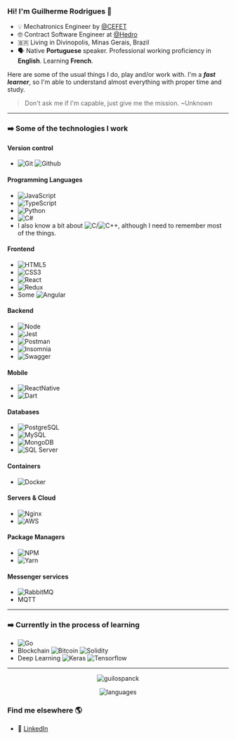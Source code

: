 ### Hi! I'm Guilherme Rodrigues 👋

- :bulb: Mechatronics Engineer by [@CEFET](https://www.divinopolis.cefetmg.br/)
- 🤓 Contract Software Engineer at [@Hedro](https://hedro.com.br) <br>
- :brazil: Living in Divinopolis, Minas Gerais, Brazil <br>
- 🗣️ Native <b>Portuguese</b> speaker. Professional working proficiency in <b>English</b>. Learning <b>French</b>.

Here are some of the usual things I do, play and/or work with. I'm a <b>*fast learner*</b>, so I'm able to understand almost everything with proper time and study.
> Don't ask me if I'm capable, just give me the mission.
> ~Unknown

---

### ➡️ Some of the technologies I work

#### Version control
- ![Git](https://img.shields.io/badge/Git-F05032?style=for-the-badge&logo=git&logoColor=white) ![Github](https://img.shields.io/badge/GitHub-100000?style=for-the-badge&logo=github&logoColor=white)

#### Programming Languages
- ![JavaScript](https://img.shields.io/badge/JavaScript-F7DF1E?style=for-the-badge&logo=javascript&logoColor=black)
- ![TypeScript](https://img.shields.io/badge/TypeScript-007ACC?style=for-the-badge&logo=typescript&logoColor=white)
- ![Python](https://img.shields.io/badge/Python-FFD43B?style=for-the-badge&logo=python&logoColor=darkgreen)
- ![C#](https://img.shields.io/badge/C%23-239120?style=for-the-badge&logo=c-sharp&logoColor=white)
- I also know a bit about ![C](https://img.shields.io/badge/C-00599C?style=for-the-badge&logo=c&logoColor=white)/![C++](https://img.shields.io/badge/C%2B%2B-00599C?style=for-the-badge&logo=c%2B%2B&logoColor=white), although I need to remember most of the things.

#### Frontend
- ![HTML5](https://img.shields.io/badge/HTML5-E34F26?style=for-the-badge&logo=html5&logoColor=white)
- ![CSS3](https://img.shields.io/badge/CSS3-1572B6?style=for-the-badge&logo=css3&logoColor=white)
- ![React](https://img.shields.io/badge/React-20232A?style=for-the-badge&logo=react&logoColor=61DAFB)
- ![Redux](https://img.shields.io/badge/Redux-593D88?style=for-the-badge&logo=redux&logoColor=white)
- Some ![Angular](https://img.shields.io/badge/Angular-DD0031?style=for-the-badge&logo=angular&logoColor=white)

#### Backend
- ![Node](https://img.shields.io/badge/Node.js-339933?style=for-the-badge&logo=nodedotjs&logoColor=white)
- ![Jest](https://img.shields.io/badge/Jest-C21325?style=for-the-badge&logo=jest&logoColor=white)
- ![Postman](https://img.shields.io/badge/Postman-FF6C37?style=for-the-badge&logo=Postman&logoColor=white)
- ![Insomnia](https://img.shields.io/badge/Insomnia-5849be?style=for-the-badge&logo=Insomnia&logoColor=white)
- ![Swagger](https://img.shields.io/badge/Swagger-85EA2D?style=for-the-badge&logo=Swagger&logoColor=white)

#### Mobile
- ![ReactNative](https://img.shields.io/badge/React_Native-20232A?style=for-the-badge&logo=react&logoColor=61DAFB)
- ![Dart](https://img.shields.io/badge/Flutter-02569B?style=for-the-badge&logo=flutter&logoColor=white)

#### Databases
- ![PostgreSQL](https://img.shields.io/badge/PostgreSQL-316192?style=for-the-badge&logo=postgresql&logoColor=white)
- ![MySQL](https://img.shields.io/badge/MySQL-00000F?style=for-the-badge&logo=mysql&logoColor=white)
- ![MongoDB](https://img.shields.io/badge/MongoDB-4EA94B?style=for-the-badge&logo=mongodb&logoColor=white)
- ![SQL Server](https://img.shields.io/badge/Microsoft%20SQL%20Sever-CC2927?style=for-the-badge&logo=microsoft%20sql%20server&logoColor=white)

#### Containers
- ![Docker](https://img.shields.io/badge/Docker-2CA5E0?style=for-the-badge&logo=docker&logoColor=white)

#### Servers & Cloud
- ![Nginx](https://img.shields.io/badge/Nginx-009639?style=for-the-badge&logo=nginx&logoColor=white)
- ![AWS](https://img.shields.io/badge/Amazon_AWS-232F3E?style=for-the-badge&logo=amazon-aws&logoColor=white)

#### Package Managers
- ![NPM](https://img.shields.io/badge/npm-CB3837?style=for-the-badge&logo=npm&logoColor=white)
- ![Yarn](https://img.shields.io/badge/Yarn-2C8EBB?style=for-the-badge&logo=yarn&logoColor=white)

#### Messenger services
- ![RabbitMQ](https://img.shields.io/badge/rabbitmq-%23FF6600.svg?&style=for-the-badge&logo=rabbitmq&logoColor=white)
- MQTT
 
---
### ➡️ Currently in the process of learning
- ![Go](https://img.shields.io/badge/Go-00ADD8?style=for-the-badge&logo=go&logoColor=white)
- Blockchain ![Bitcoin](https://img.shields.io/badge/Bitcoin-000000?style=for-the-badge&logo=bitcoin&logoColor=white) ![Solidity](https://img.shields.io/badge/Solidity-e6e6e6?style=for-the-badge&logo=solidity&logoColor=black)
- Deep Learning ![Keras](https://img.shields.io/badge/Keras-D00000?style=for-the-badge&logo=Keras&logoColor=white) ![Tensorflow](https://img.shields.io/badge/TensorFlow-FF6F00?style=for-the-badge&logo=TensorFlow&logoColor=white)
---

 <p align="center">
 <img src="https://github-readme-stats.vercel.app/api?username=guilospanck&show_icons=true&include_all_commits=true&count_private=true" alt="guilospanck"/> 
 </p>
 
 <p align="center">
 <img src="https://github-readme-stats.vercel.app/api/top-langs/?username=guilospanck&layout=compact" alt="languages" />
 </p>
 
### Find me elsewhere 🌎

- 💼 [LinkedIn](https://www.linkedin.com/in/guilhermerpereira/) <br>



